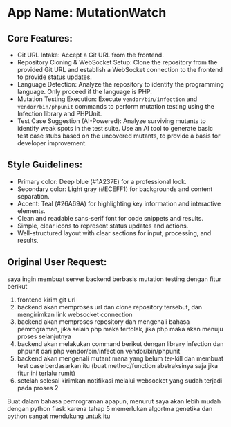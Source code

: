 # **App Name**: MutationWatch

## Core Features:

- Git URL Intake: Accept a Git URL from the frontend.
- Repository Cloning & WebSocket Setup: Clone the repository from the provided Git URL and establish a WebSocket connection to the frontend to provide status updates.
- Language Detection: Analyze the repository to identify the programming language. Only proceed if the language is PHP.
- Mutation Testing Execution: Execute `vendor/bin/infection` and `vendor/bin/phpunit` commands to perform mutation testing using the Infection library and PHPUnit.
- Test Case Suggestion (AI-Powered): Analyze surviving mutants to identify weak spots in the test suite. Use an AI tool to generate basic test case stubs based on the uncovered mutants, to provide a basis for developer improvement.

## Style Guidelines:

- Primary color: Deep blue (#1A237E) for a professional look.
- Secondary color: Light gray (#ECEFF1) for backgrounds and content separation.
- Accent: Teal (#26A69A) for highlighting key information and interactive elements.
- Clean and readable sans-serif font for code snippets and results.
- Simple, clear icons to represent status updates and actions.
- Well-structured layout with clear sections for input, processing, and results.

## Original User Request:
saya ingin membuat server backend berbasis mutation testing dengan fitur berikut
1. frontend kirim git url
2. backend akan memproses url dan clone repository tersebut, dan mengirimkan link websocket connection
3. backend akan memproses repository dan mengenali bahasa pemrograman, jika selain php maka tertolak, jika php maka akan menuju proses selanjutnya
4. backend akan melakukan command berikut dengan library infection dan phpunit dari php
vendor/bin/infection
vendor/bin/phpunit
5. backend akan mengenali mutant mana yang belum ter-kill dan membuat test case berdasarkan itu (buat method/function abstraksinya saja jika fitur ini terlalu rumit)
6. setelah selesai kirimkan notifikasi melalui websocket yang sudah terjadi pada proses 2

Buat dalam bahasa pemrograman apapun, menurut saya akan lebih mudah dengan python flask karena tahap 5 memerlukan algortma genetika dan python sangat mendukung untuk itu
  